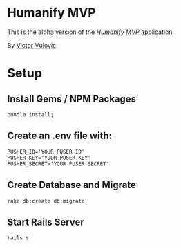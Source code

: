 # Humanify MVP

This is the alpha version of the [*Humanify MVP*](http://humanify.co) application.

By [Victor Vulovic](http://linkedin.com/in/victorvulovic)

# Setup

## Install Gems / NPM Packages
```
bundle install;
```
## Create an .env file with:
```
PUSHER_ID='YOUR PUSER ID'
PUSHER_KEY='YOUR PUSER KEY'
PUSHER_SECRET='YOUR PUSER SECRET'
```

## Create Database and Migrate
```
rake db:create db:migrate
```

## Start Rails Server
```
rails s
```
